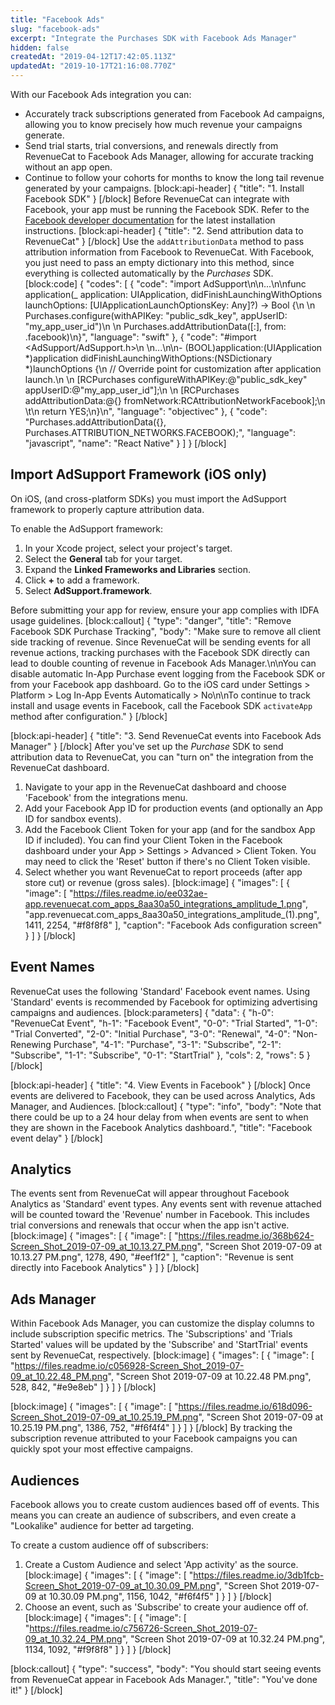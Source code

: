 ```yaml
---
title: "Facebook Ads"
slug: "facebook-ads"
excerpt: "Integrate the Purchases SDK with Facebook Ads Manager"
hidden: false
createdAt: "2019-04-12T17:42:05.113Z"
updatedAt: "2019-10-17T21:16:08.770Z"
---
```

With our Facebook Ads integration you can:
* Accurately track subscriptions generated from Facebook Ad campaigns, allowing you to know precisely how much revenue your campaigns generate.
* Send trial starts, trial conversions, and renewals directly from RevenueCat to Facebook Ads Manager, allowing for accurate tracking without an app open.
* Continue to follow your cohorts for months to know the long tail revenue generated by your campaigns.
[block:api-header]
{
  "title": "1. Install Facebook SDK"
}
[/block]
Before RevenueCat can integrate with Facebook, your app must be running the Facebook SDK. Refer to the [Facebook developer documentation](https://developers.facebook.com/docs/) for the latest installation instructions.
[block:api-header]
{
  "title": "2. Send attribution data to RevenueCat"
}
[/block]
Use the `addAttributionData` method to pass attribution information from Facebook to RevenueCat. With Facebook, you just need to pass an empty dictionary into this method, since everything is collected automatically by the *Purchases* SDK.
[block:code]
{
  "codes": [
    {
      "code": "import AdSupport\n\n...\n\nfunc application(_ application: UIApplication, didFinishLaunchingWithOptions launchOptions: [UIApplicationLaunchOptionsKey: Any]?) -> Bool {\n    \n    Purchases.configure(withAPIKey: \"public_sdk_key\", appUserID: \"my_app_user_id\")\n    \n    Purchases.addAttributionData([:], from: .facebook)\n}",
      "language": "swift"
    },
    {
      "code": "#import <AdSupport/AdSupport.h>\n  \n...\n\n- (BOOL)application:(UIApplication *)application didFinishLaunchingWithOptions:(NSDictionary *)launchOptions {\n  // Override point for customization after application launch.\n  \n  [RCPurchases configureWithAPIKey:@\"public_sdk_key\" appUserID:@\"my_app_user_id\"];\n  \n  [RCPurchases addAttributionData:@{} fromNetwork:RCAttributionNetworkFacebook];\n  \t\n  return YES;\n}\n",
      "language": "objectivec"
    },
    {
      "code": "Purchases.addAttributionData({}, Purchases.ATTRIBUTION_NETWORKS.FACEBOOK);",
      "language": "javascript",
      "name": "React Native"
    }
  ]
}
[/block]
## Import AdSupport Framework (iOS only)
On iOS, (and cross-platform SDKs) you must import the AdSupport framework to properly capture attribution data.

To enable the AdSupport framework:

1. In your Xcode project, select your project's target.
2. Select the **General** tab for your target.
3. Expand the **Linked Frameworks and Libraries** section.
4. Click **+** to add a framework.
5. Select **AdSupport.framework**.

Before submitting your app for review, ensure your app complies with IDFA usage guidelines.
[block:callout]
{
  "type": "danger",
  "title": "Remove Facebook SDK Purchase Tracking",
  "body": "Make sure to remove all client side tracking of revenue. Since RevenueCat will be sending events for all revenue actions, tracking purchases with the Facebook SDK directly can lead to double counting of revenue in Facebook Ads Manager.\n\nYou can disable automatic In-App Purchase event logging from the Facebook SDK or from your Facebook app dashboard. Go to the iOS card under Settings > Platform > Log In-App Events Automatically > No\n\nTo continue to track install and usage events in Facebook, call the Facebook SDK `activateApp` method after configuration."
}
[/block]

[block:api-header]
{
  "title": "3. Send RevenueCat events into Facebook Ads Manager"
}
[/block]
After you've set up the *Purchase* SDK to send attribution data to RevenueCat, you can "turn on" the integration from the RevenueCat dashboard.

1. Navigate to your app in the RevenueCat dashboard and choose 'Facebook' from the integrations menu.
2. Add your Facebook App ID for production events (and optionally an App ID for sandbox events).
3. Add the Facebook Client Token for your app (and for the sandbox App ID if included). You can find your Client Token in the Facebook dashboard under your App > Settings > Advanced > Client Token. You may need to click the 'Reset' button if there's no Client Token visible.
4. Select whether you want RevenueCat to report proceeds (after app store cut) or revenue (gross sales).
[block:image]
{
  "images": [
    {
      "image": [
        "https://files.readme.io/ee032ae-app.revenuecat.com_apps_8aa30a50_integrations_amplitude_1.png",
        "app.revenuecat.com_apps_8aa30a50_integrations_amplitude_(1).png",
        1411,
        2254,
        "#f8f8f8"
      ],
      "caption": "Facebook Ads configuration screen"
    }
  ]
}
[/block]
## Event Names
RevenueCat uses the following 'Standard' Facebook event names. Using 'Standard' events is recommended by Facebook for optimizing advertising campaigns and audiences.
[block:parameters]
{
  "data": {
    "h-0": "RevenueCat Event",
    "h-1": "Facebook Event",
    "0-0": "Trial Started",
    "1-0": "Trial Converted",
    "2-0": "Initial Purchase",
    "3-0": "Renewal",
    "4-0": "Non-Renewing Purchase",
    "4-1": "Purchase",
    "3-1": "Subscribe",
    "2-1": "Subscribe",
    "1-1": "Subscribe",
    "0-1": "StartTrial"
  },
  "cols": 2,
  "rows": 5
}
[/block]

[block:api-header]
{
  "title": "4. View Events in Facebook"
}
[/block]
Once events are delivered to Facebook, they can be used across Analytics, Ads Manager, and Audiences.
[block:callout]
{
  "type": "info",
  "body": "Note that there could be up to a 24 hour delay from when events are sent to when they are shown in the Facebook Analytics dashboard.",
  "title": "Facebook event delay"
}
[/block]
## Analytics
The events sent from RevenueCat will appear throughout Facebook Analytics as 'Standard' event types. Any events sent with revenue attached will be counted toward the 'Revenue' number in Facebook. This includes trial conversions and renewals that occur when the app isn't active.
[block:image]
{
  "images": [
    {
      "image": [
        "https://files.readme.io/368b624-Screen_Shot_2019-07-09_at_10.13.27_PM.png",
        "Screen Shot 2019-07-09 at 10.13.27 PM.png",
        1278,
        490,
        "#eef1f2"
      ],
      "caption": "Revenue is sent directly into Facebook Analytics"
    }
  ]
}
[/block]
## Ads Manager
Within Facebook Ads Manager, you can customize the display columns to include subscription specific metrics. The 'Subscriptions' and 'Trials Started' values will be updated by the 'Subscribe' and 'StartTrial' events sent by RevenueCat, respectively. 
[block:image]
{
  "images": [
    {
      "image": [
        "https://files.readme.io/c056928-Screen_Shot_2019-07-09_at_10.22.48_PM.png",
        "Screen Shot 2019-07-09 at 10.22.48 PM.png",
        528,
        842,
        "#e9e8eb"
      ]
    }
  ]
}
[/block]

[block:image]
{
  "images": [
    {
      "image": [
        "https://files.readme.io/618d096-Screen_Shot_2019-07-09_at_10.25.19_PM.png",
        "Screen Shot 2019-07-09 at 10.25.19 PM.png",
        1386,
        752,
        "#f6f4f4"
      ]
    }
  ]
}
[/block]
By tracking the subscription revenue attributed to your Facebook campaigns you can quickly spot your most effective campaigns.

## Audiences
Facebook allows you to create custom audiences based off of events. This means you can create an audience of subscribers, and even create a "Lookalike" audience for better ad targeting.

To create a custom audience off of subscribers:

1. Create a Custom Audience and select 'App activity' as the source.
[block:image]
{
  "images": [
    {
      "image": [
        "https://files.readme.io/3db1fcb-Screen_Shot_2019-07-09_at_10.30.09_PM.png",
        "Screen Shot 2019-07-09 at 10.30.09 PM.png",
        1156,
        1042,
        "#f6f4f5"
      ]
    }
  ]
}
[/block]
2. Choose an event, such as 'Subscribe' to create your audience off of.
[block:image]
{
  "images": [
    {
      "image": [
        "https://files.readme.io/c756726-Screen_Shot_2019-07-09_at_10.32.24_PM.png",
        "Screen Shot 2019-07-09 at 10.32.24 PM.png",
        1134,
        1092,
        "#f9f8f8"
      ]
    }
  ]
}
[/block]

[block:callout]
{
  "type": "success",
  "body": "You should start seeing events from RevenueCat appear in Facebook Ads Manager.",
  "title": "You've done it!"
}
[/block]